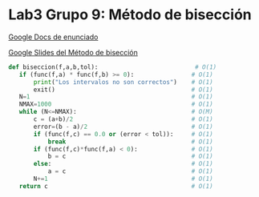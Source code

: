 # Lab3 Grupo 9: Método de bisección
[Google Docs de enunciado](https://docs.google.com/document/d/17PbQ12ueK_aBHzUAt4S3vwtmE4-OyNAEduATqXiE5cE/edit)

[Google Slides del Método de bisección](https://docs.google.com/presentation/d/1qtsbJFTalOlM7qdlacQk5FTIT5Tq7c23iIX81jkiwac/edit?usp=sharing)

 ```python
def biseccion(f,a,b,tol):                           # O(1)
    if (func(f,a) * func(f,b) >= 0):                # O(1)
        print("Los intervalos no son correctos")    # O(1)
        exit()                                      # O(1)
    N=1                                             # O(1)
    NMAX=1000                                       # O(1)
    while (N<=NMAX):                                # O(M)
        c = (a+b)/2                                 # O(1)
        error=(b - a)/2                             # O(1)
        if (func(f,c) == 0.0 or (error < tol)):     # O(1)
            break                                   # O(1)
        if (func(f,c)*func(f,a) < 0):               # O(1)
            b = c                                   # O(1)
        else:                                       # O(1)
            a = c                                   # O(1)
        N+=1                                        # O(1)
    return c                                        # O(1)
```

